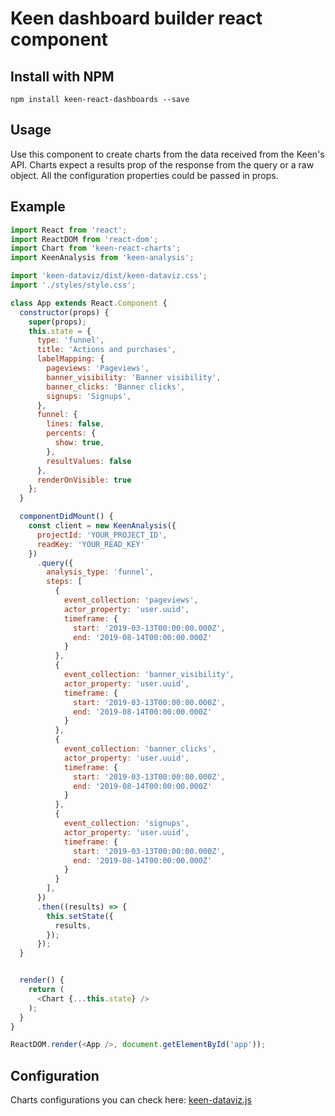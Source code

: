# Keen dashboard builder react component

## Install with NPM

```ssh
npm install keen-react-dashboards --save
```

## Usage

Use this component to create charts from the data received from the Keen's API. Charts expect a results prop of the response from the query or a raw object. All the configuration properties could be passed in props.

## Example

```javascript
import React from 'react';
import ReactDOM from 'react-dom';
import Chart from 'keen-react-charts';
import KeenAnalysis from 'keen-analysis';

import 'keen-dataviz/dist/keen-dataviz.css';
import './styles/style.css';

class App extends React.Component {
  constructor(props) {
    super(props);
    this.state = {
      type: 'funnel',
      title: 'Actions and purchases',
      labelMapping: {
        pageviews: 'Pageviews',
        banner_visibility: 'Banner visibility',
        banner_clicks: 'Banner clicks',
        signups: 'Signups',
      },
      funnel: {
        lines: false,
        percents: {
          show: true,
        },
        resultValues: false
      },
      renderOnVisible: true
    };
  }

  componentDidMount() {
    const client = new KeenAnalysis({
      projectId: 'YOUR_PROJECT_ID',
      readKey: 'YOUR_READ_KEY'
    })
      .query({
        analysis_type: 'funnel',
        steps: [
          {
            event_collection: 'pageviews',
            actor_property: 'user.uuid',
            timeframe: {
              start: '2019-03-13T00:00:00.000Z',
              end: '2019-08-14T00:00:00.000Z'
            }
          },
          {
            event_collection: 'banner_visibility',
            actor_property: 'user.uuid',
            timeframe: {
              start: '2019-03-13T00:00:00.000Z',
              end: '2019-08-14T00:00:00.000Z'
            }
          },
          {
            event_collection: 'banner_clicks',
            actor_property: 'user.uuid',
            timeframe: {
              start: '2019-03-13T00:00:00.000Z',
              end: '2019-08-14T00:00:00.000Z'
            }
          },
          {
            event_collection: 'signups',
            actor_property: 'user.uuid',
            timeframe: {
              start: '2019-03-13T00:00:00.000Z',
              end: '2019-08-14T00:00:00.000Z'
            }
          }
        ],
      })
      .then((results) => {
        this.setState({
          results,
        });
      });
  }


  render() {
    return (
      <Chart {...this.state} />
    );
  }
}

ReactDOM.render(<App />, document.getElementById('app'));
```

## Configuration

Charts configurations you can check here: [keen-dataviz.js](https://github.com/keen/keen-dataviz.js/)
